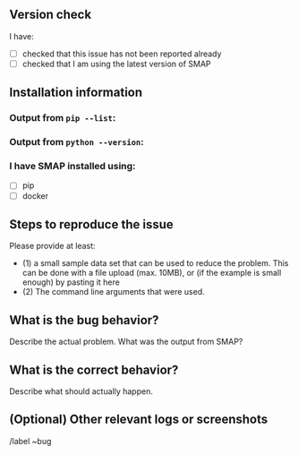 ## Version check
I have:
- [ ] checked that this issue has not been reported already
- [ ] checked that I am using the latest version of SMAP

## Installation information
### Output from `pip --list`:

### Output from `python --version`:

### I have SMAP installed using:
- [ ] pip
- [ ] docker

## Steps to reproduce the issue
Please provide at least: 
 - (1) a small sample data set that can be used to reduce the problem. This can be done with a file upload (max. 10MB), or (if the example is small enough) by pasting it here 
 - (2) The command line arguments that were used.

## What is the bug behavior?
Describe the actual problem. What was the output from SMAP?

## What is the correct behavior?
Describe what should actually happen.

## (Optional) Other relevant logs or screenshots

/label ~bug